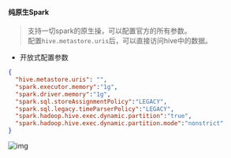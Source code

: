 #### 纯原生Spark

> 支持一切spark的原生操，可以配置官方的所有参数。<br/>
> 配置`hive.metastore.uris`后，可以直接访问hive中的数据。

- 开放式配置参数

```json
{
  "hive.metastore.uris": "",
  "spark.executor.memory":"1g",
  "spark.driver.memory":"1g",
  "spark.sql.storeAssignmentPolicy":"LEGACY",
  "spark.sql.legacy.timeParserPolicy":"LEGACY",
  "spark.hadoop.hive.exec.dynamic.partition":"true",
  "spark.hadoop.hive.exec.dynamic.partition.mode":"nonstrict"
}
```

![img](https://img.isxcode.com/picgo/20230527154421.png)